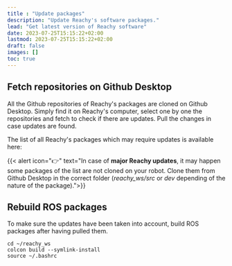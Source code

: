 ```yaml
---
title : "Update packages"
description: "Update Reachy's software packages."
lead: "Get latest version of Reachy software"
date: 2023-07-25T15:15:22+02:00
lastmod: 2023-07-25T15:15:22+02:00
draft: false
images: []
toc: true
---
```


## Fetch repositories on Github Desktop

All the Github repositories of Reachy's packages are cloned on Github Desktop. 
Simply find it on Reachy's computer, select one by one the repositories and fetch to check if there are updates. Pull the changes in case updates are found.  

The list of all Reachy's packages which may require updates is available here:  


{{< alert icon="👉" text="In case of <b>major Reachy updates</b>, it may happen some packages of the list are not cloned on your robot. Clone them from Github Desktop in the correct folder (<i>reachy_ws/src</i> or <i>dev</i> depending of the nature of the package).">}}

## Rebuild ROS packages

To make sure the updates have been taken into account, build ROS packages after having pulled them.
```
cd ~/reachy_ws
colcon build --symlink-install
source ~/.bashrc
```